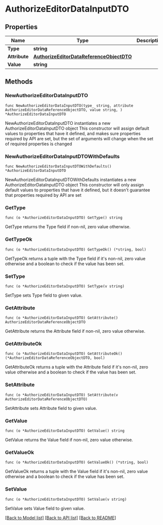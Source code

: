 # AuthorizeEditorDataInputDTO

## Properties

Name | Type | Description | Notes
------------ | ------------- | ------------- | -------------
**Type** | **string** |  | 
**Attribute** | [**AuthorizeEditorDataReferenceObjectDTO**](AuthorizeEditorDataReferenceObjectDTO.md) |  | 
**Value** | **string** |  | 

## Methods

### NewAuthorizeEditorDataInputDTO

`func NewAuthorizeEditorDataInputDTO(type_ string, attribute AuthorizeEditorDataReferenceObjectDTO, value string, ) *AuthorizeEditorDataInputDTO`

NewAuthorizeEditorDataInputDTO instantiates a new AuthorizeEditorDataInputDTO object
This constructor will assign default values to properties that have it defined,
and makes sure properties required by API are set, but the set of arguments
will change when the set of required properties is changed

### NewAuthorizeEditorDataInputDTOWithDefaults

`func NewAuthorizeEditorDataInputDTOWithDefaults() *AuthorizeEditorDataInputDTO`

NewAuthorizeEditorDataInputDTOWithDefaults instantiates a new AuthorizeEditorDataInputDTO object
This constructor will only assign default values to properties that have it defined,
but it doesn't guarantee that properties required by API are set

### GetType

`func (o *AuthorizeEditorDataInputDTO) GetType() string`

GetType returns the Type field if non-nil, zero value otherwise.

### GetTypeOk

`func (o *AuthorizeEditorDataInputDTO) GetTypeOk() (*string, bool)`

GetTypeOk returns a tuple with the Type field if it's non-nil, zero value otherwise
and a boolean to check if the value has been set.

### SetType

`func (o *AuthorizeEditorDataInputDTO) SetType(v string)`

SetType sets Type field to given value.


### GetAttribute

`func (o *AuthorizeEditorDataInputDTO) GetAttribute() AuthorizeEditorDataReferenceObjectDTO`

GetAttribute returns the Attribute field if non-nil, zero value otherwise.

### GetAttributeOk

`func (o *AuthorizeEditorDataInputDTO) GetAttributeOk() (*AuthorizeEditorDataReferenceObjectDTO, bool)`

GetAttributeOk returns a tuple with the Attribute field if it's non-nil, zero value otherwise
and a boolean to check if the value has been set.

### SetAttribute

`func (o *AuthorizeEditorDataInputDTO) SetAttribute(v AuthorizeEditorDataReferenceObjectDTO)`

SetAttribute sets Attribute field to given value.


### GetValue

`func (o *AuthorizeEditorDataInputDTO) GetValue() string`

GetValue returns the Value field if non-nil, zero value otherwise.

### GetValueOk

`func (o *AuthorizeEditorDataInputDTO) GetValueOk() (*string, bool)`

GetValueOk returns a tuple with the Value field if it's non-nil, zero value otherwise
and a boolean to check if the value has been set.

### SetValue

`func (o *AuthorizeEditorDataInputDTO) SetValue(v string)`

SetValue sets Value field to given value.



[[Back to Model list]](../README.md#documentation-for-models) [[Back to API list]](../README.md#documentation-for-api-endpoints) [[Back to README]](../README.md)


